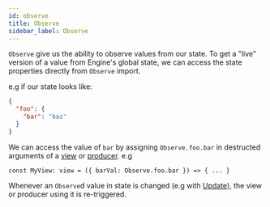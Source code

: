 ```yaml
---
id: observe
title: Observe
sidebar_label: Observe
---
```


`Observe` give us the ability to observe values from our state. To get a "live"
version of a value from Engine's global state, we can access the state
properties directly from `Observe` import.

e.g if our state looks like:

```json
{
  "foo": {
    "bar": "baz"
  }
}
```

We can access the value of `bar` by assigning `Observe.foo.bar` in destructed
arguments of a [view](/docs/api/view) or [producer](/docs/api/producer). e.g

```
const MyView: view = ({ barVal: Observe.foo.bar }) => { ... }
```

Whenever an `Observe`d value in state is changed (e.g with
[Update](/docs/api/update)), the view or producer using it is re-triggered.

